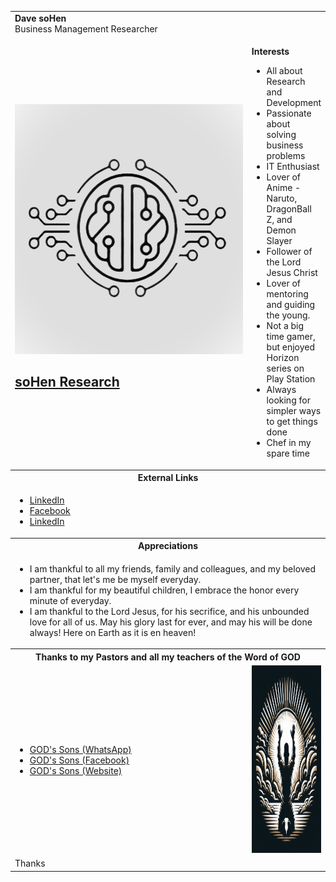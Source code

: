 <table>

<tr>
  <td colspan="2">
    <strong>Dave soHen</strong><br />
    Business Management Researcher<br />
  </td>
</tr>

<tr>
<td width="400px">
<img src="imgs/soHenResearch.png" width="400px" height="400px" />
 <br />
  
## <strong><a href="https://sohen.net">soHen Research</a></strong>
</td>
<td>



<strong>Interests</strong>

<ul>
  <li>All about Research and Development</li>
  <li>Passionate about solving business problems</li>
  <li>IT Enthusiast</li>
  <li>Lover of Anime - Naruto, DragonBall Z, and Demon Slayer</li>
  <li>Follower of the Lord Jesus Christ</li>
  <li>Lover of mentoring and guiding the young.</li>
  <li>Not a big time gamer, but enjoyed Horizon series on Play Station</li>
  <li>Always looking for simpler ways to get things done</li>
  <li>Chef in my spare time</li>
</ul>

</td>
</tr>
<tr>
  <th colspan="2">
    External Links
  </th>
 </tr>
<tr>
  <td colspan="2">
    <ul>
      <li><a href="https://www.linkedin.com/in/dave-sohen">LinkedIn</a></li>
      <li><a href="https://www.facebook.com/profile.php?id=61562956337548">Facebook</a></li>
      <li><a href="https://www.linkedin.com/in/dave-sohen">LinkedIn</a></li>
    </ul>
  </td>
 </tr>
 
 <tr>
  <th colspan="2">
    Appreciations
  </th>
 </tr>
<tr>
  <td colspan="2">
    <ul>
      <li>I am thankful to all my friends, family and colleagues, and my beloved partner, that let's me be myself everyday.</li>
      <li>I am thankful for my beautiful children, I embrace the honor every minute of everyday.</li>
      <li>I am thankful to the Lord Jesus, for his secrifice, and his unbounded love for all of us. May his glory last for ever, and may his will be done always! Here on Earth as it is en heaven!</li>
    </ul>
  </td>
 </tr>
 
 
 <tr>
  <th colspan="2">
    Thanks to my Pastors and all my teachers of the Word of GOD
  </th>
 </tr>
<tr>
  <td width="400px">
    <ul>
      <li><a href="https://l.facebook.com/l.php?u=https%3A%2F%2Fwhatsapp.com%2Fchannel%2F0029VaouCFzGk1FuUzwnbe2c%3Ffbclid%3DIwZXh0bgNhZW0CMTAAAR3K0E0OVpk1unG6Lkw9OWmbRxl1-FMiGE96umjh-drLabhyX_lOUCH2AOE_aem_W8SbixevdLutR1pJZtPDxw&h=AT3UvzjZNWx-NzAX3o84-OAdMgxQsz68Yk2Z-sN56Ioa_4ffL-BT_P_l3vmMBKKorsivtKRGheD-i9dYklM5H6wntrpgsk_YWIRaVMCL0hDmBRleRE4AtyLpzczORTbdJTSfiA">GOD's Sons (WhatsApp)</a></li>
      <li><a href="https://www.facebook.com/profile.php?id=61565963511042">GOD's Sons (Facebook)</a></li>
      <li><a href="https://god-sons.co.za">GOD's Sons (Website)</a></li>
    </ul>
  </td>
  <td>
    <img src="imgs/GODsSons.jpg" width="300px" height="300px" /></td>
 </tr>
 <tr>
   <td colspan="2">
     Thanks
   </td>
 </tr>
 
</table>
